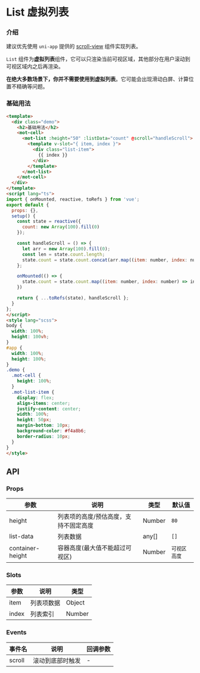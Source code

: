 # List 虚拟列表

### 介绍

建议优先使用 `uni-app` 提供的 [scroll-view](https://uniapp.dcloud.net.cn/component/scroll-view.html) 组件实现列表。

`List` 组件为**虚拟列表**组件，它可以只渲染当前可视区域，其他部分在用户滚动到可视区域内之后再渲染。

**在绝大多数场景下，你并不需要使用到虚拟列表**。它可能会出现滑动白屏、计算位置不精确等问题。

### 基础用法

```html
<template>
  <div class="demo">
    <h2>基础用法</h2>
    <mot-cell>
      <mot-list :height="50" :listData="count" @scroll="handleScroll">
        <template v-slot="{ item, index }">
          <div class="list-item">
            {{ index }}
          </div>
        </template>
      </mot-list>
    </mot-cell>
  </div>
</template>
<script lang="ts">
import { onMounted, reactive, toRefs } from 'vue';
export default {
  props: {},
  setup() {
    const state = reactive({
      count: new Array(100).fill(0)
    });

    const handleScroll = () => {
      let arr = new Array(100).fill(0);
      const len = state.count.length;
      state.count = state.count.concat(arr.map((item: number, index: number) => len + index + 1));
    };

    onMounted(() => {
      state.count = state.count.map((item: number, index: number) => index + 1);
    })

    return { ...toRefs(state), handleScroll };
  }
};
</script>
<style lang="scss">
body {
  width: 100%;
  height: 100vh;
}
#app {
  width: 100%;
  height: 100%;
}
.demo {
  .mot-cell {
    height: 100%;
  }
  .mot-list-item {
    display: flex;
    align-items: center;
    justify-content: center;
    width: 100%;
    height: 50px;
    margin-bottom: 10px;
    background-color: #f4a8b6;
    border-radius: 10px;
  }
}
</style>
```

## API

### Props

| 参数             | 说明                                  | 类型   | 默认值       |
| ---------------- | ------------------------------------- | ------ | ------------ |
| height           | 列表项的高度/预估高度，支持不固定高度 | Number | `80`         |
| list-data        | 列表数据                              | any[]  | `[]`         |
| container-height | 容器高度(最大值不能超过可视区)        | Number | `可视区高度` |

### Slots

| 参数  | 说明       | 类型   |
| ----- | ---------- | ------ |
| item  | 列表项数据 | Object |
| index | 列表索引   | Number |

### Events

| 事件名 | 说明             | 回调参数 |
| ------ | ---------------- | -------- |
| scroll | 滚动到底部时触发 | -        |

